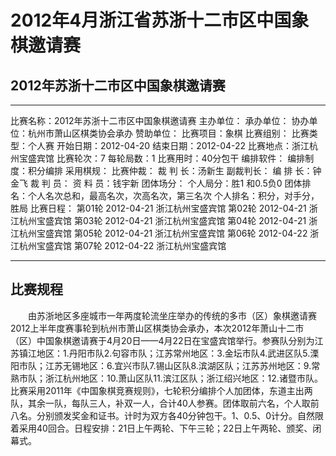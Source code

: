 # 2012年4月浙江省苏浙十二市区中国象棋邀请赛

2012年苏浙十二市区中国象棋邀请赛 
--------------------------------------------------


--------------------------------------------------
比赛名称：2012年苏浙十二市区中国象棋邀请赛
主办单位：
承办单位：
协办单位：杭州市萧山区棋类协会承办
赞助单位：
比赛项目：象棋
比赛组别：
比赛类型：个人赛
开始日期：2012-04-20
结束日期：2012-04-22
比赛地点：浙江杭州宝盛宾馆
比赛轮次：7
每轮局数：1
比赛用时：40分包干
编排软件：
编排制度：积分编排
采用棋规：
比赛仲裁：
裁 判 长：汤新生
副裁判长：
编 排 长：钟金飞
裁 判 员：
资 料 员：钱宇新
团体场分：
个人局分：胜1 和0.5负0 
团体排名：个人名次总和，最高名次，次高名次，第三名次
个人排名：积分，对手分，胜局
 比赛日程：
第01轮 2012-04-21 浙江杭州宝盛宾馆
第02轮 2012-04-21 浙江杭州宝盛宾馆
第03轮 2012-04-21 浙江杭州宝盛宾馆
第04轮 2012-04-21 浙江杭州宝盛宾馆
第05轮 2012-04-21 浙江杭州宝盛宾馆
第06轮 2012-04-22 浙江杭州宝盛宾馆
第07轮 2012-04-22 浙江杭州宝盛宾馆
 
 
--------------------------------------------------
比赛规程
--------------------------------------------------
 
　　由苏浙地区多座城市一年两度轮流坐庄举办的传统的多市（区）象棋邀请赛2012上半年度赛事轮到杭州市萧山区棋类协会承办，本次2012年萧山十二市（区）中国象棋邀请赛于4月20日——4月22日在宝盛宾馆举行。参赛队分别为江苏镇江地区：1.丹阳市队2.句容市队；江苏常州地区：3.金坛市队4.武进区队5.溧阳市队；江苏无锡地区：6.宜兴市队7.锡山区队8.滨湖区队；江苏苏州地区：9.常熟市队；浙江杭州地区：10.萧山区队11.滨江区队；浙江绍兴地区：12.诸暨市队。比赛采用2011年《中国象棋竞赛规则》，七轮积分编排个人加团体，东道主出两队，其余一队，每队三人，补双一人，合计40人参赛。团体取前六名，个人取前八名。分别颁发奖金和证书。计时为双方各40分钟包干。1、0.5、0计分。自然限着采用40回合。日程安排：21日上午两轮、下午三轮；22日上午两轮、颁奖、闭幕式。
 
